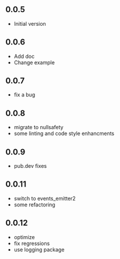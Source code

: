 ## 0.0.5

- Initial version

## 0.0.6

- Add doc
- Change example

## 0.0.7

- fix a bug

## 0.0.8

- migrate to nullsafety
- some linting and code style enhancments

## 0.0.9

- pub.dev fixes

## 0.0.11

- switch to events_emitter2
- some refactoring

## 0.0.12
- optimize
- fix regressions
- use logging package